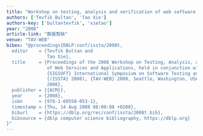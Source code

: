 ```yaml
---
title: "Workshop on testing, analysis and verification of web software (TAV-WEB 2008)"
authors: ['Tevfik Bultan', 'Tao Xie']
authors-key: ['bultantevfik', 'xietao']
year: "2008"
article-link: "数据暂缺"
venue: "TAV-WEB"
bibex: "@proceedings{DBLP:conf/issta/2008t,
  editor    = {Tevfik Bultan and
               Tao Xie},
  title     = {Proceedings of the 2008 Workshop on Testing, Analysis, and Verification
               of Web Services and Applications, held in conjunction with the {ACM}
               {SIGSOFT} International Symposium on Software Testing and Analysis
               {(ISSTA} 2008), {TAV-WEB} 2008, Seattle, Washington, USA, July 21,
               2008},
  publisher = {{ACM}},
  year      = {2008},
  isbn      = {978-1-60558-053-1},
  timestamp = {Thu, 14 Aug 2008 08:00:08 +0200},
  biburl    = {https://dblp.org/rec/conf/issta/2008t.bib},
  bibsource = {dblp computer science bibliography, https://dblp.org}
}"
---
```

